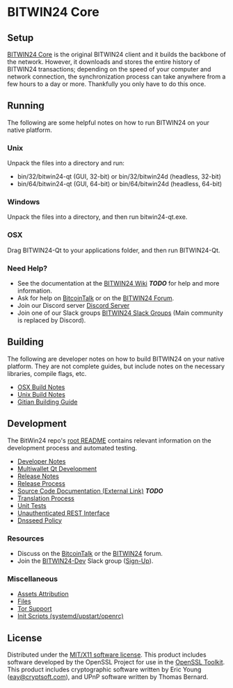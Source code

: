 BITWIN24 Core
=====================

Setup
---------------------
[BITWIN24 Core](https://BitWin24.io/wallet) is the original BITWIN24 client and it builds the backbone of the network. However, it downloads and stores the entire history of BITWIN24 transactions; depending on the speed of your computer and network connection, the synchronization process can take anywhere from a few hours to a day or more. Thankfully you only have to do this once.

Running
---------------------
The following are some helpful notes on how to run BITWIN24 on your native platform.

### Unix

Unpack the files into a directory and run:

- bin/32/bitwin24-qt (GUI, 32-bit) or bin/32/bitwin24d (headless, 32-bit)
- bin/64/bitwin24-qt (GUI, 64-bit) or bin/64/bitwin24d (headless, 64-bit)

### Windows

Unpack the files into a directory, and then run bitwin24-qt.exe.

### OSX

Drag BITWIN24-Qt to your applications folder, and then run BITWIN24-Qt.

### Need Help?

* See the documentation at the [BITWIN24 Wiki](https://en.bitcoin.it/wiki/Main_Page) ***TODO***
for help and more information.
* Ask for help on [BitcoinTalk](https://bitcointalk.org/index.php?topic=2402932) or on the [BITWIN24 Forum](http://forum.BitWin24.io/).
* Join our Discord server [Discord Server](https://discord.BitWin24.io)
* Join one of our Slack groups [BITWIN24 Slack Groups](https://BitWin24.io/slack-logins/) (Main community is replaced by Discord).

Building
---------------------
The following are developer notes on how to build BITWIN24 on your native platform. They are not complete guides, but include notes on the necessary libraries, compile flags, etc.

- [OSX Build Notes](build-osx.md)
- [Unix Build Notes](build-unix.md)
- [Gitian Building Guide](gitian-building.md)

Development
---------------------
The BitWin24 repo's [root README](https://github.com/BitWin24/BITWIN24/blob/master/README.md) contains relevant information on the development process and automated testing.

- [Developer Notes](developer-notes.md)
- [Multiwallet Qt Development](multiwallet-qt.md)
- [Release Notes](release-notes.md)
- [Release Process](release-process.md)
- [Source Code Documentation (External Link)](https://dev.visucore.com/bitcoin/doxygen/) ***TODO***
- [Translation Process](translation_process.md)
- [Unit Tests](unit-tests.md)
- [Unauthenticated REST Interface](REST-interface.md)
- [Dnsseed Policy](dnsseed-policy.md)

### Resources

* Discuss on the [BitcoinTalk](https://bitcointalk.org/index.php?topic=1262920.0) or the [BITWIN24](http://forum.BitWin24.io/) forum.
* Join the [BITWIN24-Dev](https://bitwin24-dev.slack.com/) Slack group ([Sign-Up](https://bitwin24-dev.herokuapp.com/)).

### Miscellaneous
- [Assets Attribution](assets-attribution.md)
- [Files](files.md)
- [Tor Support](tor.md)
- [Init Scripts (systemd/upstart/openrc)](init.md)

License
---------------------
Distributed under the [MIT/X11 software license](http://www.opensource.org/licenses/mit-license.php).
This product includes software developed by the OpenSSL Project for use in the [OpenSSL Toolkit](https://www.openssl.org/). This product includes
cryptographic software written by Eric Young ([eay@cryptsoft.com](mailto:eay@cryptsoft.com)), and UPnP software written by Thomas Bernard.
